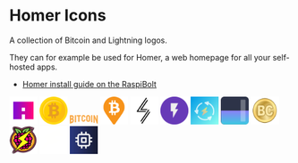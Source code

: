 # Homer Icons

A collection of Bitcoin and Lightning logos.

They can for example be used for Homer, a web homepage for all your self-hosted apps.
* [Homer install guide on the RaspiBolt](https://raspibolt.org/bonus/raspberry-pi/homer.md)

<img src="png/amboss.png" alt="Amboss" width="50"> <img src="png/bitcoin-minds.png" alt="Bitcoin Minds" width="50"> <img src="png/bitcoin-only.png" alt="Bitcoin Only" width="50"> <img src="png/btcrpcexplorer.png" alt="BTC RPC Explorer" width="50"> <img src="png/lightning-terminal.png" alt="Lightning Terminal" width="50"> <img src="png/lnbits.png" alt="LNBits" width="50"> <img src="png/lndg.png" alt="LNDg" width="50"> <img src="png/mempool.png" alt="Mempool" width="50"> <img src="png/old-bitcoin.png" alt="First Bitcoin logo" width="50"> <img src="png/raspibolt3.png" alt="RaspiBolt v3" width="50"> <img src="png/rtl.png" alt="Ride The Lightning" width="50"> <img src="png/thunderhub.png" alt="ThunderHub" width="50"> 
